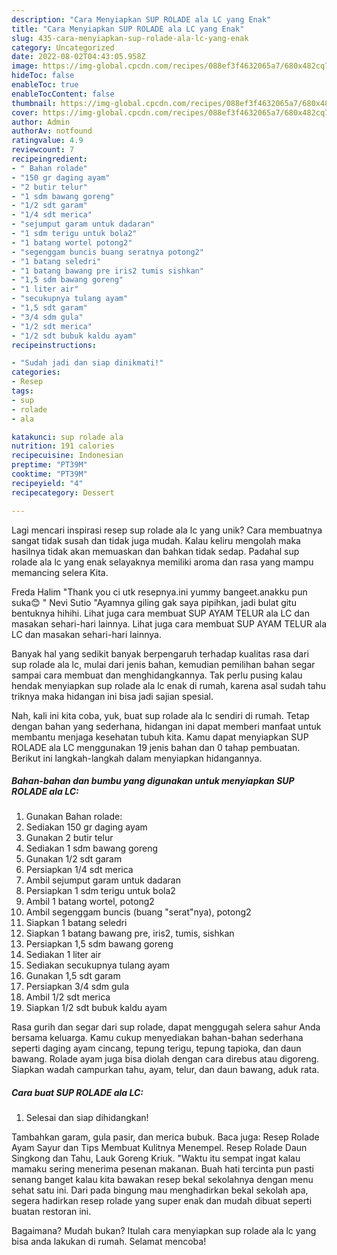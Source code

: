 ```yaml
---
description: "Cara Menyiapkan SUP ROLADE ala LC yang Enak"
title: "Cara Menyiapkan SUP ROLADE ala LC yang Enak"
slug: 435-cara-menyiapkan-sup-rolade-ala-lc-yang-enak
category: Uncategorized
date: 2022-08-02T04:43:05.958Z
image: https://img-global.cpcdn.com/recipes/088ef3f4632065a7/680x482cq70/sup-rolade-ala-lc-foto-resep-utama.jpg
hideToc: false
enableToc: true
enableTocContent: false
thumbnail: https://img-global.cpcdn.com/recipes/088ef3f4632065a7/680x482cq70/sup-rolade-ala-lc-foto-resep-utama.jpg
cover: https://img-global.cpcdn.com/recipes/088ef3f4632065a7/680x482cq70/sup-rolade-ala-lc-foto-resep-utama.jpg
author: Admin
authorAv: notfound
ratingvalue: 4.9
reviewcount: 7
recipeingredient:
- " Bahan rolade"
- "150 gr daging ayam"
- "2 butir telur"
- "1 sdm bawang goreng"
- "1/2 sdt garam"
- "1/4 sdt merica"
- "sejumput garam untuk dadaran"
- "1 sdm terigu untuk bola2"
- "1 batang wortel potong2"
- "segenggam buncis buang seratnya potong2"
- "1 batang seledri"
- "1 batang bawang pre iris2 tumis sishkan"
- "1,5 sdm bawang goreng"
- "1 liter air"
- "secukupnya tulang ayam"
- "1,5 sdt garam"
- "3/4 sdm gula"
- "1/2 sdt merica"
- "1/2 sdt bubuk kaldu ayam"
recipeinstructions:

- "Sudah jadi dan siap dinikmati!"
categories:
- Resep
tags:
- sup
- rolade
- ala

katakunci: sup rolade ala 
nutrition: 191 calories
recipecuisine: Indonesian
preptime: "PT39M"
cooktime: "PT39M"
recipeyield: "4"
recipecategory: Dessert

---
```





Lagi mencari inspirasi resep sup rolade ala lc yang unik? Cara membuatnya sangat tidak susah dan tidak juga mudah. Kalau keliru mengolah maka hasilnya tidak akan memuaskan dan bahkan tidak sedap. Padahal sup rolade ala lc yang enak selayaknya memiliki aroma dan rasa yang mampu memancing selera Kita.





Freda Halim &#34;Thank you ci utk resepnya.ini yummy bangeet.anakku pun suka😊 &#34; Nevi Sutio &#34;Ayamnya giling gak saya pipihkan, jadi bulat gitu bentuknya hihihi. Lihat juga cara membuat SUP AYAM TELUR ala LC dan masakan sehari-hari lainnya. Lihat juga cara membuat SUP AYAM TELUR ala LC dan masakan sehari-hari lainnya.

Banyak hal yang sedikit banyak berpengaruh terhadap kualitas rasa dari sup rolade ala lc, mulai dari jenis bahan, kemudian pemilihan bahan segar sampai cara membuat dan menghidangkannya. Tak perlu pusing kalau hendak menyiapkan sup rolade ala lc enak di rumah, karena asal sudah tahu triknya maka hidangan ini bisa jadi sajian spesial.






Nah, kali ini kita coba, yuk, buat sup rolade ala lc sendiri di rumah. Tetap dengan bahan yang sederhana, hidangan ini dapat memberi manfaat untuk membantu menjaga kesehatan tubuh kita. Kamu dapat menyiapkan SUP ROLADE ala LC menggunakan 19 jenis bahan dan 0 tahap pembuatan. Berikut ini langkah-langkah dalam menyiapkan hidangannya.

<!--inarticleads1-->

##### Bahan-bahan dan bumbu yang digunakan untuk menyiapkan SUP ROLADE ala LC:

1. Gunakan  Bahan rolade:
1. Sediakan 150 gr daging ayam
1. Gunakan 2 butir telur
1. Sediakan 1 sdm bawang goreng
1. Gunakan 1/2 sdt garam
1. Persiapkan 1/4 sdt merica
1. Ambil sejumput garam untuk dadaran
1. Persiapkan 1 sdm terigu untuk bola2
1. Ambil 1 batang wortel, potong2
1. Ambil segenggam buncis (buang &#34;serat&#34;nya), potong2
1. Siapkan 1 batang seledri
1. Siapkan 1 batang bawang pre, iris2, tumis, sishkan
1. Persiapkan 1,5 sdm bawang goreng
1. Sediakan 1 liter air
1. Sediakan secukupnya tulang ayam
1. Gunakan 1,5 sdt garam
1. Persiapkan 3/4 sdm gula
1. Ambil 1/2 sdt merica
1. Siapkan 1/2 sdt bubuk kaldu ayam


Rasa gurih dan segar dari sup rolade, dapat menggugah selera sahur Anda bersama keluarga. Kamu cukup menyediakan bahan-bahan sederhana seperti daging ayam cincang, tepung terigu, tepung tapioka, dan daun bawang. Rolade ayam juga bisa diolah dengan cara direbus atau digoreng. Siapkan wadah campurkan tahu, ayam, telur, dan daun bawang, aduk rata. 

<!--inarticleads2-->

##### Cara buat SUP ROLADE ala LC:


1. Selesai dan siap dihidangkan!

Tambahkan garam, gula pasir, dan merica bubuk. Baca juga: Resep Rolade Ayam Sayur dan Tips Membuat Kulitnya Menempel. Resep Rolade Daun Singkong dan Tahu, Lauk Goreng Kriuk. &#34;Waktu itu sempat ingat kalau mamaku sering menerima pesenan makanan. Buah hati tercinta pun pasti senang banget kalau kita bawakan resep bekal sekolahnya dengan menu sehat satu ini. Dari pada bingung mau menghadirkan bekal sekolah apa, segera hadirkan resep rolade yang super enak dan mudah dibuat seperti buatan restoran ini. 

Bagaimana? Mudah bukan? Itulah cara menyiapkan sup rolade ala lc yang bisa anda lakukan di rumah. Selamat mencoba!
